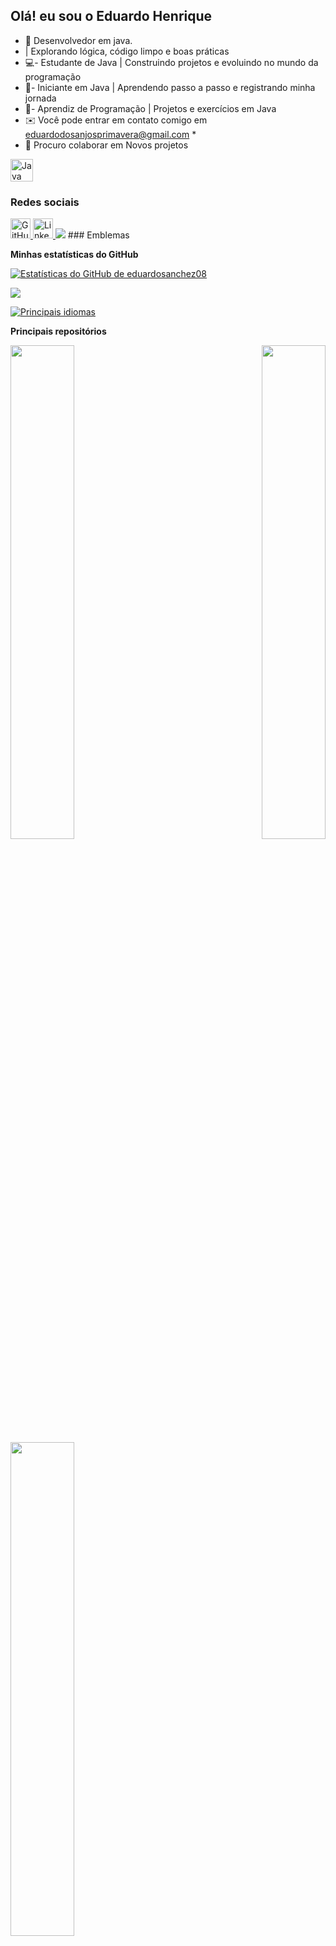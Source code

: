 ## Olá! eu sou o Eduardo Henrique 
 - 🚀 Desenvolvedor em java.
 - | Explorando lógica, código limpo e boas práticas
 - 💻- Estudante de Java | Construindo projetos e evoluindo no mundo da programação
 - 🌱- Iniciante em Java | Aprendendo passo a passo e registrando minha jornada
 - 🔧- Aprendiz de Programação | Projetos e exercícios em Java 
 - ✉️ Você pode entrar em contato comigo em [eduardodosanjosprimavera@gmail.com](mailto:eduardodosanjosprimavera@gmail.com) *
 -  👥 Procuro colaborar em Novos projetos

<p align="left">
<a href="https://www.oracle.com/java/" target="_blank" rel="noreferrer"><img src="https://raw.githubusercontent.com/danielcranney/readme-generator/main/public/icons/skills/java-colored.svg" alt="Java" title="Java" width="36" height="36" /></a>
</p>

### Redes sociais

<p align="left"> </p> <a href="https://www.github.com/eduardosanchez08" target="_blank" rel="noreferrer"> <picture> <source media="(prefers-color-scheme: dark)" srcset="https://raw.githubusercontent.com/danielcranney/readme-generator/main/public/icons/socials/github-dark.svg" /> <source media="(prefers-color-scheme: light)" srcset="https://raw.githubusercontent.com/danielcranney/readme-generator/main/public/icons/socials/github.svg" /> <img src="https://raw.githubusercontent.com/danielcranney/readme-generator/main/public/icons/socials/github.svg" width="32" height="32" alt="GitHub" title="GitHub" /> </picture> </a> <a href="https://www.linkedin.com/in/eduardo-henrique-sanchez-79832b387/" target="_blank" rel="noreferrer"> <picture> <source media="(prefers-color-scheme: dark)" srcset="https://raw.githubusercontent.com/danielcranney/readme-generator/main/public/icons/socials/linkedin-dark.svg" /> <source media="(prefers-color-scheme: light)" srcset="https://raw.githubusercontent.com/danielcranney/readme-generator/main/public/icons/socials/linkedin.svg" /> <img src="https://raw.githubusercontent.com/danielcranney/readme-generator/main/public/icons/socials/linkedin.svg" width="32" height="32" alt="LinkedIn" title="LinkedIn" /> </picture> </a>
<a href="https://www.github.com/eduardosanchez08" target="_blank" rel="noreferrer"><img src="https://img.shields.io/github/followers/eduardosanchez08?logo=github&style=for-the-badge&color=0891b2&labelColor=1c1917" /></a>
### Emblemas

<b>Minhas estatísticas do GitHub</b>

<a href="http://www.github.com/eduardosanchez08"><img src="https://github-readme-stats.vercel.app/api?username=eduardosanchez08&show_icons=true&hide=&count_private=true&title_color=0891b2&text_color=ffffff&icon_color=0891b2&bg_color=1c1917&hide_border=true&show_icons=true" alt="Estatísticas do GitHub de eduardosanchez08" /></a>

<a href="http://www.github.com/eduardosanchez08"><img src="https://github-readme-streak-stats.herokuapp.com/?user=eduardosanchez08&stroke=ffffff&background=1c1917&ring=0891b2&fire=0891b2&currStreakNum=ffffff&currStreakLabel=0891b2&sideNums=ffffff&sideLabels=ffffff&dates=ffffff&hide_border=true" /></a>

<a href="https://github.com/eduardosanchez08" align="left"><img src="https://github-readme-stats.vercel.app/api/top-langs/?username=eduardosanchez08&langs_count=10&title_color=0891b2&text_color=ffffff&icon_color=0891b2&bg_color=1c1917&hide_border=true&locale=en&custom_title=Top%20%Languages" alt="Principais idiomas" /></a>

<b>Principais repositórios</b>

<div width="100%" align="center"> <a href="https://github.com/eduardosanchez08/https://github.com/eduardosanchez08/sistema-restaurante" align="left"><img align="left" width="45%" src="https://github-readme-stats.vercel.app/api/pin/?username=eduardosanchez08&repo=https://github.com/eduardosanchez08/sistema-restaurante&title_color=0891b2&text_color=ffffff&icon_color=0891b2&bg_color=1c1917&hide_border=true&locale=en" /></a> <a href="https://github.com/eduardosanchez08/calculadora-java" align="right"><img align="right" width="45%" src="https://github-readme-stats.vercel.app/api/pin/?username=eduardosanchez08&repo=calculadora-java&title_color=0891b2&text_color=ffffff&icon_color=0891b2&bg_color=1c1917&hide_border=true&locale=en" /></a></div><br /><br /><br /><br /><br /><br /><br />

<br /><br /><br /><br /><br />

<div width="100%" align="center"> <a href="https://github.com/eduardosanchez08/proj-1" align="left"><img align="left" width="45%" src="https://github-readme-stats.vercel.app/api/pin/?username=eduardosanchez08&repo=proj-1&title_color=0891b2&text_color=ffffff&icon_color=0891b2&bg_color=1c1917&hide_border=true&locale=en" /></a> </div>
